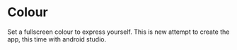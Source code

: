 # Colour
Set a fullscreen colour to express yourself.
This is new attempt to create the app, this time with android studio.
